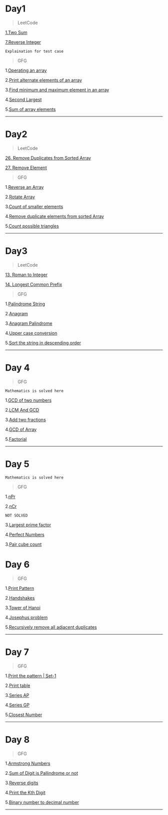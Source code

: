 # Day1

> LeetCode

[1.Two Sum](https://leetcode.com/problems/two-sum/)

[7.Reverse Integer](https://leetcode.com/problems/reverse-integer/)

```
Explaination for test case
```

> GFG

1.[Operating an array](https://practice.geeksforgeeks.org/problems/operating-an-array/1)

2.[Print alternate elements of an array](https://practice.geeksforgeeks.org/problems/print-alternate-elements-of-an-array/1)

3.[Find minimum and maximum element in an array](https://practice.geeksforgeeks.org/problems/find-minimum-and-maximum-element-in-an-array/0)

4.[Second Largest](https://practice.geeksforgeeks.org/problems/second-largest/0)

5.[Sum of array elements](https://practice.geeksforgeeks.org/problems/sum-of-array-elements/0)

---

# Day2

> LeetCode

[26. Remove Duplicates from Sorted Array](https://leetcode.com/problems/remove-duplicates-from-sorted-array/)

[27. Remove Element](https://leetcode.com/problems/remove-element/)

> GFG

1.[Reverse an Array](https://practice.geeksforgeeks.org/problems/reverse-an-array/0)

2.[Rotate Array](https://practice.geeksforgeeks.org/problems/rotate-array-by-n-elements/0)

3.[Count of smaller elements](https://practice.geeksforgeeks.org/problems/count-of-smaller-elements/0)

4.[Remove duplicate elements from sorted Array](https://practice.geeksforgeeks.org/problems/remove-duplicate-elements-from-sorted-array/1)

5.[Count possible triangles](https://practice.geeksforgeeks.org/problems/count-possible-triangles/0#ExpectOP)

---

# Day3

> LeetCode

[13. Roman to Integer](https://leetcode.com/problems/roman-to-integer/)

[14. Longest Common Prefix](https://leetcode.com/problems/longest-common-prefix/submissions/)

> GFG

1.[Palindrome String](https://practice.geeksforgeeks.org/problems/palindrome-string/0)

2.[Anagram](https://practice.geeksforgeeks.org/problems/anagram/0)

3.[Anagram Palindrome](https://practice.geeksforgeeks.org/problems/anagram-palindrome/0)

4.[Upper case conversion](https://practice.geeksforgeeks.org/problems/upper-case-conversion/0)

5.[Sort the string in descending order](https://practice.geeksforgeeks.org/problems/sort-the-string-in-descending-order/0)

---

# Day 4

> GFG

```
Mathematics is solved here
```

1.[GCD of two numbers](https://practice.geeksforgeeks.org/problems/gcd-of-two-numbers/0)

2.[LCM And GCD](https://practice.geeksforgeeks.org/problems/lcm-and-gcd/0)

3.[Add two fractions](https://practice.geeksforgeeks.org/problems/add-two-fractions/1)

4.[GCD of Array](https://practice.geeksforgeeks.org/problems/gcd-of-array/0)

5.[Factorial](https://practice.geeksforgeeks.org/problems/factorial/0)

---

# Day 5

```
Mathematics is solved here
```

> GFG

1.[nPr](https://practice.geeksforgeeks.org/problems/npr/0)

2.[nCr](https://practice.geeksforgeeks.org/problems/ncr/0)

```
NOT SOLVED
```

3.[Largest prime factor](https://practice.geeksforgeeks.org/problems/largest-prime-factor/0)

4.[Perfect Numbers](https://practice.geeksforgeeks.org/problems/perfect-numbers/0)

3.[Pair cube count](https://practice.geeksforgeeks.org/problems/pair-cube-count/0)

# Day 6

> GFG

1.[Print Pattern](https://practice.geeksforgeeks.org/problems/print-pattern/0)

2.[Handshakes](https://practice.geeksforgeeks.org/problems/handshakes/0)

3.[Tower of Hanoi](https://practice.geeksforgeeks.org/problems/tower-of-hanoi/0)

4.[Josephus problem](https://practice.geeksforgeeks.org/problems/josephus-problem/1)

5.[Recursively remove all adjacent duplicates](https://practice.geeksforgeeks.org/problems/recursively-remove-all-adjacent-duplicates/0)

---

# Day 7

> GFG

1.[Print the pattern | Set-1](https://practice.geeksforgeeks.org/problems/print-the-pattern-set-1/1)

2.[Print table](https://practice.geeksforgeeks.org/problems/print-table/0)

3.[Series AP](https://practice.geeksforgeeks.org/problems/series-ap/0)

4.[Series GP](https://practice.geeksforgeeks.org/problems/series-gp/0)

5.[Closest Number](https://practice.geeksforgeeks.org/problems/closest-number/0)

---

# Day 8

> GFG

1.[Armstrong Numbers](https://practice.geeksforgeeks.org/problems/armstrong-numbers/0)

2.[Sum of Digit is Pallindrome or not](https://practice.geeksforgeeks.org/problems/sum-of-digit-is-pallindrome-or-not/0)

3.[Reverse digits](https://practice.geeksforgeeks.org/problems/reverse-digit/0)

4.[Print the Kth Digit](https://practice.geeksforgeeks.org/problems/print-the-kth-digit/0)

5.[Binary number to decimal number](https://practice.geeksforgeeks.org/problems/binary-number-to-decimal-number/0)

---
